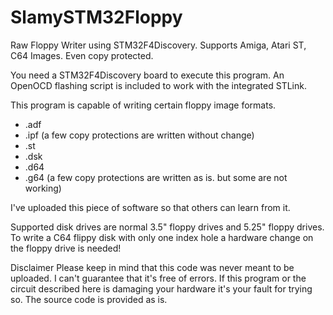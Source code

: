 # SlamySTM32Floppy
Raw Floppy Writer using STM32F4Discovery. Supports Amiga, Atari ST, C64 Images. Even copy protected.

You need a STM32F4Discovery board to execute this program.
An OpenOCD flashing script is included to work with the integrated STLink.

This program is capable of writing certain floppy image formats.
* .adf
* .ipf (a few copy protections are written without change)
* .st
* .dsk
* .d64
* .g64 (a few copy protections are written as is. but some are not working)

I've uploaded this piece of software so that others can learn from it.

Supported disk drives are normal 3.5" floppy drives and 5.25" floppy drives.
To write a C64 flippy disk with only one index hole a hardware change on the floppy drive is needed!

Disclaimer
Please keep in mind that this code was never meant to be uploaded. I can't guarantee that it's free of errors.
If this program or the circuit described here is damaging your hardware it's your fault for trying so.
The source code is provided as is.

